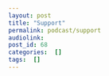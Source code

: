 ```yaml
---
layout: post
title: "Support"
permalink: podcast/support
audiolink: 
post_id: 68
categories:  []
tags:  []
---
```


